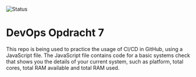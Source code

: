 ![Status](https://github.com/w-oby/DevOpsOpdracht7/actions/workflows/ci.yml/badge.svg)

# DevOps Opdracht 7

This repo is being used to practice the usage of CI/CD in GitHub, using a JavaScript file. The JavaScript file contains code for a basic systems check that shows you the details of your current system, such as platform, total cores, total RAM available and total RAM used.
